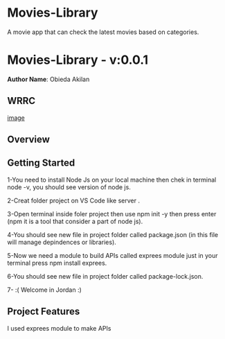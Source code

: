 # Movies-Library
A movie app that can check the latest movies based on categories.


# Movies-Library - v:0.0.1

**Author Name**: Obieda Akilan

## WRRC
[image](./assets/lifeCycle.jpg)

## Overview

## Getting Started
<!-- What are the steps that a user must take in order to build this app on their own machine and get it running? -->
1-You need to install Node Js on your local machine  then chek in terminal node -v, you should see version of node js.

2-Creat folder project on VS Code like server .

3-Open terminal inside foler project then use npm init -y then press enter  (npm it is a tool that consider a part of node js).

4-You should see new file in project folder called package.json (in this file will manage depindences or libraries).

5-Now we need a module to build APIs 
called exprees module   just in your terminal press npm install exprees.

6-You should see new file in project folder called package-lock.json.

7-  :( Welcome in Jordan :) 

## Project Features
<!-- What are the features included in you app -->
I used exprees module to make APIs 